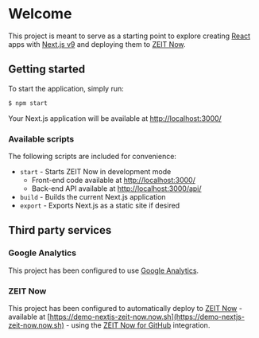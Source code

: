 # Welcome

This project is meant to serve as a starting point to explore creating [React](https://reactjs.org) apps with [Next.js v9](https://nextjs.org/docs/getting-started) and deploying them to [ZEIT Now](https://zeit.co/).

## Getting started

To start the application, simply run:

```sh
$ npm start
```

Your Next.js application will be available at [http://localhost:3000/](http://localhost:3000/)

### Available scripts

The following scripts are included for convenience:

+ `start` - Starts ZEIT Now in development mode
  + Front-end code available at [http://localhost:3000/](http://localhost:3000/)
  + Back-end API available at [http://localhost:3000/api/](http://localhost:3000/api/)
+ `build` - Builds the current Next.js application
+ `export` - Exports Next.js as a static site if desired

## Third party services

### Google Analytics

This project has been configured to use [Google Analytics](http://analytics.google.com).

### ZEIT Now

This project has been configured to automatically deploy to [ZEIT Now](https://zeit.co/) - available at [https://demo-nextjs-zeit-now.now.sh](https://demo-nextjs-zeit-now.now.sh) - using the [ZEIT Now for GitHub](https://zeit.co/github) integration.
